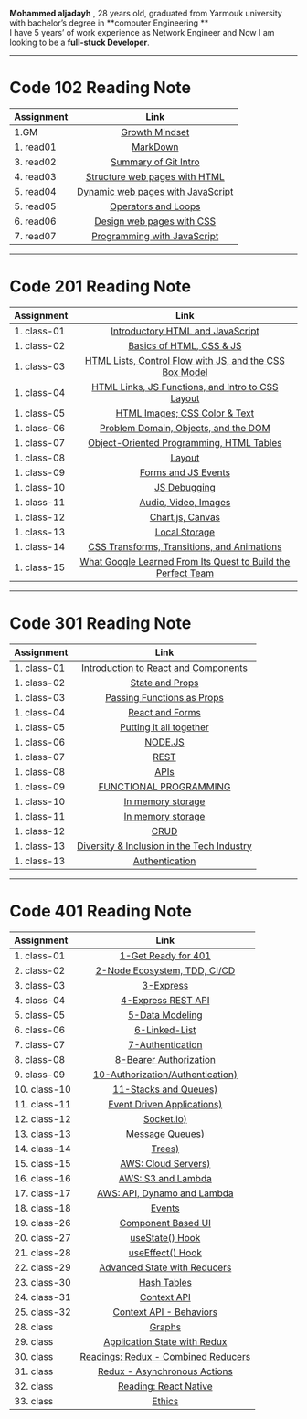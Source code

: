 **Mohammed aljadayh** , 28 years old,  graduated from Yarmouk university with bachelor’s degree in **computer Engineering **    
I have 5 years’ of  work experience as Network Engineer and Now I am looking to be a **full-stuck Developer**.
 


--------------------------------------

# Code 102 Reading Note
 | Assignment | **Link**|
| :---        |    :----:   |
| 1.GM|[Growth Mindset](https://mohammadaljadayh.github.io/reading-notes/102/GrowthMindset)      |
| 1. read01| [MarkDown](https://mohammadaljadayh.github.io/reading-notes/102/read01)   |
| 3. read02| [Summary of Git Intro](https://mohammadaljadayh.github.io/reading-notes/102/read02)    |
| 4. read03| [Structure web pages with HTML](https://mohammadaljadayh.github.io/reading-notes/102/read03)    |
| 5. read04| [Dynamic web pages with JavaScript](https://mohammadaljadayh.github.io/reading-notes/102/read04)    |
| 5. read05| [Operators and Loops](https://mohammadaljadayh.github.io/reading-notes/102/read05)    |
| 6. read06| [ Design web pages with CSS](https://mohammadaljadayh.github.io/reading-notes/102/read06)    |
| 7. read07| [  Programming with JavaScript](https://mohammadaljadayh.github.io/reading-notes/102/read07)  |

---------------------------------------
# Code 201 Reading Note 
 | Assignment | **Link**|
| :---        |    :----:   |
| 1. class-01| [Introductory HTML and JavaScript](https://mohammadaljadayh.github.io/reading-notes/201/read01)   |
| 1. class-02| [Basics of HTML, CSS & JS](https://mohammadaljadayh.github.io/reading-notes/201/read02)   |
|1. class-03| [HTML Lists, Control Flow with JS, and the CSS Box Model](https://mohammadaljadayh.github.io/reading-notes/201/read03)|
| 1. class-04| [HTML Links, JS Functions, and Intro to CSS Layout](https://mohammadaljadayh.github.io/reading-notes/201/read04)|
| 1. class-05| [HTML Images; CSS Color & Text](https://mohammadaljadayh.github.io/reading-notes/201/read05)  |
| 1. class-06| [Problem Domain, Objects, and the DOM](https://mohammadaljadayh.github.io/reading-notes/201/read06)  |
| 1. class-07| [Object-Oriented Programming, HTML Tables](https://mohammadaljadayh.github.io/reading-notes/201/read07)  |
| 1. class-08|[Layout ](https://mohammadaljadayh.github.io/reading-notes/201/read08)  |
| 1. class-09| [Forms and JS Events](https://mohammadaljadayh.github.io/reading-notes/201/read09)   |
| 1. class-10| [JS Debugging](https://mohammadaljadayh.github.io/reading-notes/201/read10)   |
| 1. class-11| [Audio, Video, Images](https://mohammadaljadayh.github.io/reading-notes/201/read11)   |
| 1. class-12| [Chart.js, Canvas](https://mohammadaljadayh.github.io/reading-notes/201/read12)   |
| 1. class-13| [Local Storage](https://mohammadaljadayh.github.io/reading-notes/201/read13)   |
| 1. class-14| [CSS Transforms, Transitions, and Animations](https://mohammadaljadayh.github.io/reading-notes/201/read14)   |
| 1. class-15| [What Google Learned From Its Quest to Build the Perfect Team](https://mohammadaljadayh.github.io/reading-notes/201/read15)   |


  ---------------------------------------
# Code 301 Reading Note 
 | Assignment | **Link**|
| :---        |    :----:   |
| 1. class-01| [Introduction to React and Components](https://mohammadaljadayh.github.io/reading-notes/301/read01) |
| 1. class-02| [ State and Props](https://mohammadaljadayh.github.io/reading-notes/301/read02) |
| 1. class-03| [Passing Functions as Props](https://mohammadaljadayh.github.io/reading-notes/301/read03) |
| 1. class-04| [React and Forms](https://mohammadaljadayh.github.io/reading-notes/301/read04) |
| 1. class-05| [Putting it all together](https://mohammadaljadayh.github.io/reading-notes/301/read05) |
| 1. class-06| [NODE.JS](https://mohammadaljadayh.github.io/reading-notes/301/read06) |
| 1. class-07| [REST](https://mohammadaljadayh.github.io/reading-notes/301/read07) |
| 1. class-08| [APIs](https://mohammadaljadayh.github.io/reading-notes/301/read08) |
| 1. class-09| [FUNCTIONAL PROGRAMMING](https://mohammadaljadayh.github.io/reading-notes/301/read09) |
| 1. class-10| [In memory storage](https://mohammadaljadayh.github.io/reading-notes/301/read10) |
| 1. class-11| [In memory storage](https://mohammadaljadayh.github.io/reading-notes/301/read11) |
| 1. class-12| [CRUD](https://mohammadaljadayh.github.io/reading-notes/301/read12) |
| 1. class-13| [Diversity & Inclusion in the Tech Industry](https://mohammadaljadayh.github.io/reading-notes/301/read13) |
| 1. class-13| [Authentication](https://mohammadaljadayh.github.io/reading-notes/301/read14) |

---------------------------------------------------------------------------------------------------------
# Code 401 Reading Note 
 | Assignment | **Link**|
| :---        |    :----:   |
| 1. class-01| [1-Get Ready for 401 ](https://mohammadaljadayh.github.io/reading-notes/401/read01) |
| 2. class-02| [2-Node Ecosystem, TDD, CI/CD](https://mohammadaljadayh.github.io/reading-notes/401/read02) |
| 3. class-03| [3-Express](https://mohammadaljadayh.github.io/reading-notes/401/read03) |
| 4. class-04| [4-Express REST API](https://mohammadaljadayh.github.io/reading-notes/401/read04) |
| 5. class-05| [5-Data Modeling](https://mohammadaljadayh.github.io/reading-notes/401/read05) |
| 6. class-06| [6-Linked-List](https://mohammadaljadayh.github.io/reading-notes/401/read06) |
| 7. class-07| [7-Authentication](https://mohammadaljadayh.github.io/reading-notes/401/read07) |
| 8. class-08| [8-Bearer Authorization](https://mohammadaljadayh.github.io/reading-notes/401/read08) |
| 9. class-09| [10-Authorization/Authentication)](https://mohammadaljadayh.github.io/reading-notes/401/read10) |
| 10. class-10| [11-Stacks and Queues)](https://mohammadaljadayh.github.io/reading-notes/401/read11) |
| 11. class-11| [Event Driven Applications)](https://mohammadaljadayh.github.io/reading-notes/401/read12) |
| 12. class-12| [Socket.io)](https://mohammadaljadayh.github.io/reading-notes/401/read13) |
| 13. class-13| [Message Queues)](https://mohammadaljadayh.github.io/reading-notes/401/read14) |
| 14. class-14| [Trees)](https://mohammadaljadayh.github.io/reading-notes/401/read16) |
| 15. class-15| [AWS: Cloud Servers)](https://mohammadaljadayh.github.io/reading-notes/401/read17) |
| 16. class-16| [AWS: S3 and Lambda](https://mohammadaljadayh.github.io/reading-notes/401/read18) |
| 17. class-17| [AWS: API, Dynamo and Lambda](https://mohammadaljadayh.github.io/reading-notes/401/read19) |
| 18. class-18| [Events](https://mohammadaljadayh.github.io/reading-notes/401/read20) |
| 19. class-26| [Component Based UI](https://mohammadaljadayh.github.io/reading-notes/401/read21) |
| 20. class-27| [useState() Hook](https://mohammadaljadayh.github.io/reading-notes/401/read22) |
| 21. class-28| [useEffect() Hook](https://mohammadaljadayh.github.io/reading-notes/401/read23) |
| 22. class-29| [Advanced State with Reducers](https://mohammadaljadayh.github.io/reading-notes/401/read24) |
| 23. class-30| [Hash Tables](https://mohammadaljadayh.github.io/reading-notes/401/read25) |
| 24. class-31| [Context API](https://mohammadaljadayh.github.io/reading-notes/401/read26) |
| 25. class-32| [Context API - Behaviors](https://mohammadaljadayh.github.io/reading-notes/401/read27) |
| 28. class| [Graphs](https://mohammadaljadayh.github.io/reading-notes/401/read30) |
| 29. class| [Application State with Redux](https://mohammadaljadayh.github.io/reading-notes/401/read31) |
| 30. class| [Readings: Redux - Combined Reducers](https://mohammadaljadayh.github.io/reading-notes/401/read32) |
| 31. class| [Redux - Asynchronous Actions](https://mohammadaljadayh.github.io/reading-notes/401/read33) |
| 32. class| [Reading: React Native](https://mohammadaljadayh.github.io/reading-notes/401/read34) |
| 33. class| [ Ethics](https://mohammadaljadayh.github.io/reading-notes/401/read35) |



























